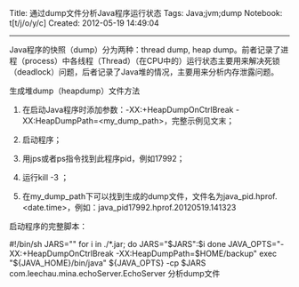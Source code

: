 Title: 通过dump文件分析Java程序运行状态
Tags: Java;jvm;dump
Notebook: t[t/j/o/y/c]
Created: 2012-05-19 14:49:04

------

Java程序的快照（dump）分为两种：thread dump, heap dump。前者记录了进程（process）中各线程（Thread）（在CPU中的）运行状态主要用来解决死锁（deadlock）问题，后者记录了Java堆的情况，主要用来分析内存泄露问题。

 生成堆dump（heapdump）文件方法 
1. 在启动Java程序时添加参数：-XX:+HeapDumpOnCtrlBreak -XX:HeapDumpPath=<my_dump_path>，完整示例见文末；

2. 启动程序；

3. 用jps或者ps指令找到此程序pid，例如17992；

4. 运行kill -3 <pid>；

5. 在my_dump_path下可以找到生成的dump文件，文件名为java_pid<pid>.hprof.<date.time>，例如：java_pid17992.hprof.20120519.141323

 

启动程序的完整脚本：

#!/bin/sh 
JARS="" 
for i in ./*.jar; do 
 JARS="$JARS":$i 
done 
JAVA_OPTS="-XX:+HeapDumpOnCtrlBreak -XX:HeapDumpPath=$HOME/backup" 
exec "${JAVA_HOME}/bin/java" ${JAVA_OPTS} -cp $JARS com.leechau.mina.echoServer.EchoServer
 分析dump文件